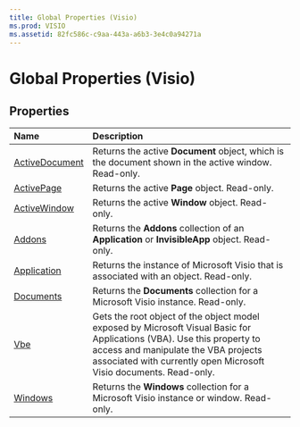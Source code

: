 ```yaml
---
title: Global Properties (Visio)
ms.prod: VISIO
ms.assetid: 82fc586c-c9aa-443a-a6b3-3e4c0a94271a
---
```



# Global Properties (Visio)

## Properties



|**Name**|**Description**|
|:-----|:-----|
|[ActiveDocument](global-activedocument-property-visio.md)|Returns the active  **Document** object, which is the document shown in the active window. Read-only.|
|[ActivePage](global-activepage-property-visio.md)|Returns the active  **Page** object. Read-only.|
|[ActiveWindow](global-activewindow-property-visio.md)|Returns the active  **Window** object. Read-only.|
|[Addons](global-addons-property-visio.md)|Returns the  **Addons** collection of an **Application** or **InvisibleApp** object. Read-only.|
|[Application](global-application-property-visio.md)|Returns the instance of Microsoft Visio that is associated with an object. Read-only.|
|[Documents](global-documents-property-visio.md)|Returns the  **Documents** collection for a Microsoft Visio instance. Read-only.|
|[Vbe](global-vbe-property-visio.md)|Gets the root object of the object model exposed by Microsoft Visual Basic for Applications (VBA). Use this property to access and manipulate the VBA projects associated with currently open Microsoft Visio documents. Read-only.|
|[Windows](global-windows-property-visio.md)|Returns the  **Windows** collection for a Microsoft Visio instance or window. Read-only.|

